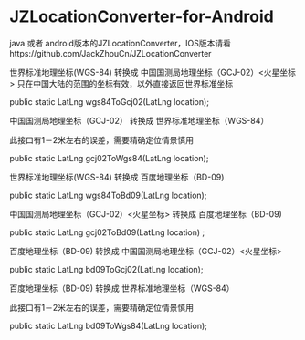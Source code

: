 # JZLocationConverter-for-Android
java 或者 android版本的JZLocationConverter，IOS版本请看https://github.com/JackZhouCn/JZLocationConverter

世界标准地理坐标(WGS-84) 转换成 中国国测局地理坐标（GCJ-02）<火星坐标>
只在中国大陆的范围的坐标有效，以外直接返回世界标准坐标

public static LatLng wgs84ToGcj02(LatLng location);


中国国测局地理坐标（GCJ-02） 转换成 世界标准地理坐标（WGS-84）

此接口有1－2米左右的误差，需要精确定位情景慎用

public static LatLng gcj02ToWgs84(LatLng location);


世界标准地理坐标(WGS-84) 转换成 百度地理坐标（BD-09)

public static LatLng wgs84ToBd09(LatLng location);


中国国测局地理坐标（GCJ-02）<火星坐标> 转换成 百度地理坐标（BD-09)

public static LatLng gcj02ToBd09(LatLng location) ;


百度地理坐标（BD-09) 转换成 中国国测局地理坐标（GCJ-02）<火星坐标>

public static LatLng bd09ToGcj02(LatLng location);


百度地理坐标（BD-09) 转换成 世界标准地理坐标（WGS-84）

此接口有1－2米左右的误差，需要精确定位情景慎用

public static LatLng bd09ToWgs84(LatLng location);
